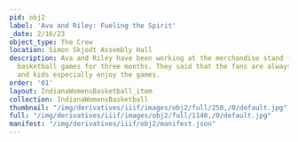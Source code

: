 ```yaml
---
pid: obj2
label: 'Ava and Riley: Fueling the Spirit'
_date: 2/16/23
object_type: The Crew
location: Simon Skjodt Assembly Hall
description: Ava and Riley have been working at the merchandise stand for IU women's
  basketball games for three months. They said that the fans are always very happy
  and kids especially enjoy the games.
order: '01'
layout: IndianaWomensBasketball_item
collection: IndianaWomensBasketball
thumbnail: "/img/derivatives/iiif/images/obj2/full/250,/0/default.jpg"
full: "/img/derivatives/iiif/images/obj2/full/1140,/0/default.jpg"
manifest: "/img/derivatives/iiif/obj2/manifest.json"
---
```

